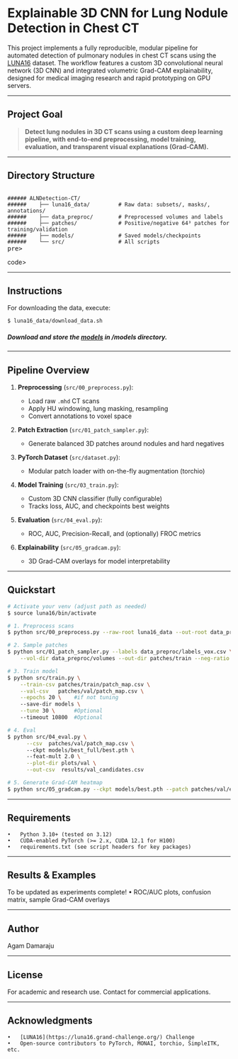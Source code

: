 # Explainable 3D CNN for Lung Nodule Detection in Chest CT

This project implements a fully reproducible, modular pipeline for automated detection of pulmonary nodules in chest CT scans using the [LUNA16](https://luna16.grand-challenge.org/) dataset. The workflow features a custom 3D convolutional neural network (3D CNN) and integrated volumetric Grad-CAM explainability, designed for medical imaging research and rapid prototyping on GPU servers.

---

## Project Goal

> **Detect lung nodules in 3D CT scans using a custom deep learning pipeline, with end-to-end preprocessing, model training, evaluation, and transparent visual explanations (Grad-CAM).**

---

## Directory Structure
<pre>
<code>
###### ALNDetection-CT/
######    ├── luna16_data/         # Raw data: subsets/, masks/, annotations/
######    ├── data_preproc/        # Preprocessed volumes and labels
######    ├── patches/             # Positive/negative 64³ patches for training/validation
######    ├── models/              # Saved models/checkpoints
######    └── src/                 # All scripts   
</code>pre>
</pre>code>
---
## Instructions

For downloading the data, execute:
```bash
$ luna16_data/download_data.sh
```

##### Download and store the [models](https://drive.google.com/file/d/1J6gBrKX718Z7krtq6gy0pLIypQ6KaJif/view) in /models directory.
---

## Pipeline Overview

1. **Preprocessing** (`src/00_preprocess.py`):  
   - Load raw `.mhd` CT scans  
   - Apply HU windowing, lung masking, resampling  
   - Convert annotations to voxel space

2. **Patch Extraction** (`src/01_patch_sampler.py`):  
   - Generate balanced 3D patches around nodules and hard negatives

3. **PyTorch Dataset** (`src/dataset.py`):  
   - Modular patch loader with on-the-fly augmentation (torchio)

4. **Model Training** (`src/03_train.py`):  
   - Custom 3D CNN classifier (fully configurable)  
   - Tracks loss, AUC, and checkpoints best weights

5. **Evaluation** (`src/04_eval.py`):  
   - ROC, AUC, Precision-Recall, and (optionally) FROC metrics

6. **Explainability** (`src/05_gradcam.py`):  
   - 3D Grad-CAM overlays for model interpretability

---

## Quickstart

```bash
# Activate your venv (adjust path as needed)
$ source luna16/bin/activate

# 1. Preprocess scans
$ python src/00_preprocess.py --raw-root luna16_data --out-root data_preproc

# 2. Sample patches
$ python src/01_patch_sampler.py --labels data_preproc/labels_vox.csv \
    --vol-dir data_preproc/volumes --out-dir patches/train --neg-ratio 1

# 3. Train model
$ python src/train.py \
    --train-csv patches/train/patch_map.csv \
    --val-csv   patches/val/patch_map.csv \
    --epochs 20 \    #if not tuning
    --save-dir models \
    --tune 30 \      #Optional
    --timeout 10800  #Optional

# 4. Eval
$ python src/04_eval.py \
      --csv  patches/val/patch_map.csv \     
      --ckpt models/best_full/best.pth \    
      --feat-mult 2.0 \
      --plot-dir plots/val \
      --out-csv  results/val_candidates.csv

# 5. Generate Grad-CAM heatmap
$ python src/05_gradcam.py --ckpt models/best.pth --patch patches/val/example_pos.npy
```
---

## Requirements
	•	Python 3.10+ (tested on 3.12)
	•	CUDA-enabled PyTorch (>= 2.x, CUDA 12.1 for H100)
	•	requirements.txt (see script headers for key packages)

---

## Results & Examples

To be updated as experiments complete!
	•	ROC/AUC plots, confusion matrix, sample Grad-CAM overlays

---

## Author
Agam Damaraju

---

## License

For academic and research use.
Contact for commercial applications.

---

## Acknowledgments
	•	[LUNA16](https://luna16.grand-challenge.org/) Challenge
	•	Open-source contributors to PyTorch, MONAI, torchio, SimpleITK, etc.
